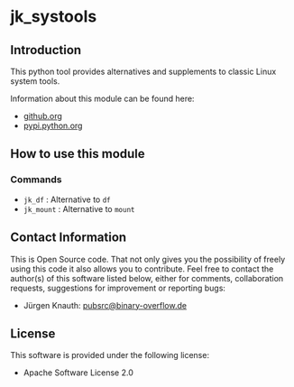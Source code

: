 jk_systools
===========

Introduction
------------

This python tool provides alternatives and supplements to classic Linux system tools.

Information about this module can be found here:

* [github.org](https://github.com/jkpubsrc/python-module-jk-systools)
* [pypi.python.org](https://pypi.python.org/pypi/jk_systools)

How to use this module
----------------------

### Commands

* `jk_df` : Alternative to `df`
* `jk_mount` : Alternative to `mount`

Contact Information
-------------------

This is Open Source code. That not only gives you the possibility of freely using this code it also
allows you to contribute. Feel free to contact the author(s) of this software listed below, either
for comments, collaboration requests, suggestions for improvement or reporting bugs:

* Jürgen Knauth: pubsrc@binary-overflow.de

License
-------

This software is provided under the following license:

* Apache Software License 2.0



